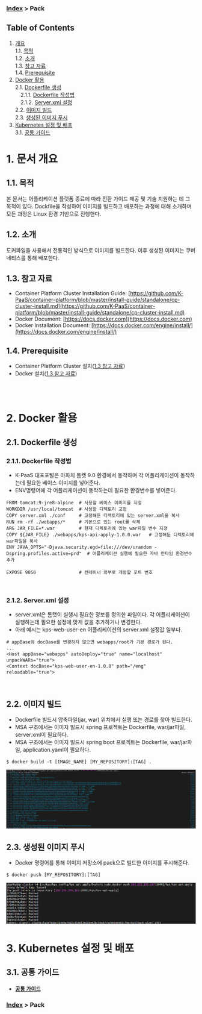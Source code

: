 ### [Index](https://github.com/K-PaaS/ap2cp-guide) > Pack

## Table of Contents

1. [개요](#1)  
 1.1. [목적](#1.1)  
 1.2. [소개](#1.2)  
 1.3. [참고 자료](#1.3)  
 1.4. [Prerequisite](#1.4)
2. [Docker 활용](#2)  
 2.1. [Dockerfile 생성](#2.1)  
　2.1.1. [Dockerfile 작성법](#2.1.1)    
　2.1.2. [Server.xml 설정](#2.1.2)  
 2.2. [이미지 빌드](#2.2)  
 2.3. [생성된 이미지 푸시](#2.3)  
3. [Kubernetes 설정 및 배포](#3)  
 3.1. [공통 가이드](#3.1)


# <div id='1'/>1. 문서 개요

## <div id='1.1'/>1.1. 목적
본 문서는 어플리케이션 플랫폼 종료에 따라 전환 가이드 제공 및 기술 지원하는 데 그 목적이 있다. Dockfile을 작성하여 이미지를 빌드하고 배포하는 과정에 대해 소개하며 모든 과정은 Linux 환경 기반으로 진행한다.
<br>

## <div id='1.2'/>1.2. 소개
도커파일을 사용해서 전통적인 방식으로 이미지를 빌드한다. 이후 생성된 이미지는 쿠버네티스를 통해 배포한다.

## <div id='1.3'/>1.3. 참고 자료
- Container Platform Cluster Installation Guide: [https://github.com/K-PaaS/container-platform/blob/master/install-guide/standalone/cp-cluster-install.md](https://github.com/K-PaaS/container-platform/blob/master/install-guide/standalone/cp-cluster-install.md)
- Docker Document: [https://docs.docker.com](https://docs.docker.com)
- Docker Installation Document: [https://docs.docker.com/engine/install/](https://docs.docker.com/engine/install/)

## <div id='1.4'/>1.4. Prerequisite
- Container Platform Cluster 설치([1.3 참고 자료](#1.3))
- Docker 설치([1.3 참고 자료](#1.3))
  
<br><br>

# <div id='2'/>2. Docker 활용
## <div id='2.1'/>2.1. Dockerfile 생성
### <div id='2.1.1'/>2.1.1. Dockerfile 작성법
- K-PaaS 대표포털은 아파치 톰캣 9.0 환경에서 동작하며 각 어플리케이션이 동작하는데 필요한 베이스 이미지를 넣어준다. 
- ENV명령어에 각 어플리케이션이 동작하는데 필요한 환경변수를 넣어준다.
```
FROM tomcat:9-jre8-alpine  # 사용할 베이스 이미지를 지정
WORKDIR /usr/local/tomcat  # 사용할 디렉토리 고정
COPY server.xml ./conf     # 고정해둔 디렉토리에 있는 server.xml을 복사
RUN rm -rf ./webapps/*     # 기본으로 있는 root를 삭제
ARG JAR_FILE=*.war         # 현재 디렉토리에 있는 war파일 변수 지정
COPY ${JAR_FILE} ./webapps/kps-api-apply-1.0.0.war   # 고정해둔 디렉토리에 war파일을 복사 
ENV JAVA_OPTS="-Djava.security.egd=file:///dev/urandom -Dspring.profiles.active=prd"  # 어플리케이션 실행에 필요한 자바 런타임 환경변수 추가

EXPOSE 9050                # 컨테이너 외부로 개방할 포트 번호
```

<br>

### <div id='2.1.2'/>2.1.2. Server.xml 설정
- server.xml은 톰캣이 실행시 필요한 정보를 정의한 파일이다. 각 어플리케이션이 실행하는데 필요한 설정에 맞게 값을 추가하거나 변경한다.
- 아래 예시는 kps-web-user-en 어플리케이션의 server.xml 설정값 일부다. 
```
# appBase와 docBase를 변경하지 않으면 webapps/root가 기본 경로가 된다.
...
<Host appBase="webapps" autoDeploy="true" name="localhost" unpackWARs="true">
<Context docBase="kps-web-user-en-1.0.0" path="/eng"  reloadable="true">
```

<br>

## <div id='2.2'/>2.2. 이미지 빌드
- Dockerfile 빌드시 압축파일(jar, war) 위치에서 실행 또는 경로를 찾아 빌드한다.
- MSA 구조에서는 이미지 빌드시 spring 프로젝트는 Dockerfile, war/jar파일, server.xml이 필요하다.
- MSA 구조에서는  이미지 빌드시 spring boot 프로젝트는 Dockerfile, war/jar파일, application.yaml이 필요하다.
```
$ docker build -t [IMAGE_NAME] [MY_REPOSITORY]:[TAG] .
```
<kbd>
  <img src="../img/dockerfile/dockerfile_01.png">
</kbd>
<br>

## <div id='2.3'/>2.3. 생성된 이미지 푸시
- Docker 명령어를 통해 이미지 저장소에 pack으로 빌드한 이미지를 푸시해준다. 
```
$ docker push [MY_REPOSITORY]:[TAG]
```
<kbd>
  <img src="../img/dockerfile/dockerfile_02.png">
</kbd>
<br>

# <div id='3'/>3. Kubernetes 설정 및 배포
## <div id='3.1'/>3.1. 공통 가이드
- #### [공통 가이드](../common/common-guide.md)

### [Index](https://github.com/K-PaaS/ap2cp-guide) > Pack
